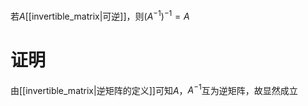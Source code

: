 若$A$[[invertible_matrix|可逆]]，则$(A^{-1})^{-1}=A$

# 证明
由[[invertible_matrix|逆矩阵的定义]]可知$A$，$A^{-1}$互为逆矩阵，故显然成立